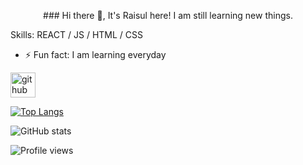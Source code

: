 <p align='center'>
### Hi there 👋, It's Raisul here!
I am still learning new things.

Skills: REACT / JS / HTML / CSS

- ⚡ Fun fact: I am learning everyday 


[<img src='https://cdn.jsdelivr.net/npm/simple-icons@3.0.1/icons/github.svg' alt='github' height='40'>](https://github.com/raisuldr)  

[![Top Langs](https://github-readme-stats.vercel.app/api/top-langs/?username=raisuldr)](https://github.com/anuraghazra/github-readme-stats)

![GitHub stats](https://github-readme-stats.vercel.app/api?username=raisuldr&show_icons=true)  

![Profile views](https://gpvc.arturio.dev/raisuldr)  
</p>
